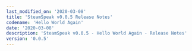 ```yaml
---
last_modified_on: '2020-03-08'
title: 'SteamSpeak v0.0.5 Release Notes'
codename: 'Hello World Again'
date: '2020-03-08'
description: 'SteamSpeak v0.0.5 - Hello World Again - Release Notes'
version: '0.0.5'
---
```

